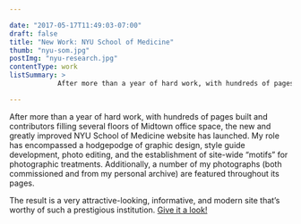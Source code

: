 ```yaml
---

date: "2017-05-17T11:49:03-07:00"
draft: false
title: "New Work: NYU School of Medicine"
thumb: "nyu-som.jpg"
postImg: "nyu-research.jpg"
contentType: work
listSummary: >
            After more than a year of hard work, with hundreds of pages built and contributors filling several floors of Midtown office space, the new and greatly improved NYU School of Medicine website has launched. My role has encompassed ...

---
```


After more than a year of hard work, with hundreds of pages built and contributors filling several floors of Midtown office space, the new and greatly improved NYU School of Medicine website has launched. My role has encompassed a hodgepodge of graphic design, style guide development, photo editing, and the establishment of site-wide “motifs” for photographic treatments. Additionally, a number of my photographs (both commissioned and from my personal archive) are featured throughout its pages.

The result is a very attractive-looking, informative, and modern site that’s worthy of such a prestigious institution. <a href="https://med.nyu.edu/" target="_blank">Give it a look!</a>